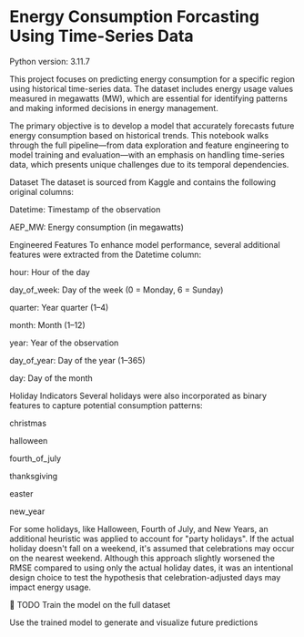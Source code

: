 # Energy Consumption Forcasting Using Time-Series Data

Python version: 3.11.7 <br/>

This project focuses on predicting energy consumption for a specific region using historical time-series data. The dataset includes energy usage values measured in megawatts (MW), which are essential for identifying patterns and making informed decisions in energy management.

The primary objective is to develop a model that accurately forecasts future energy consumption based on historical trends. This notebook walks through the full pipeline—from data exploration and feature engineering to model training and evaluation—with an emphasis on handling time-series data, which presents unique challenges due to its temporal dependencies.

Dataset
The dataset is sourced from Kaggle and contains the following original columns:

Datetime: Timestamp of the observation

AEP_MW: Energy consumption (in megawatts)

Engineered Features
To enhance model performance, several additional features were extracted from the Datetime column:

hour: Hour of the day

day_of_week: Day of the week (0 = Monday, 6 = Sunday)

quarter: Year quarter (1–4)

month: Month (1–12)

year: Year of the observation

day_of_year: Day of the year (1–365)

day: Day of the month

Holiday Indicators
Several holidays were also incorporated as binary features to capture potential consumption patterns:

christmas

halloween

fourth_of_july

thanksgiving

easter

new_year

For some holidays, like Halloween, Fourth of July, and New Years, an additional heuristic was applied to account for "party holidays". If the actual holiday doesn't fall on a weekend, it's assumed that celebrations may occur on the nearest weekend. Although this approach slightly worsened the RMSE compared to using only the actual holiday dates, it was an intentional design choice to test the hypothesis that celebration-adjusted days may impact energy usage.

🚧 TODO
 Train the model on the full dataset

 Use the trained model to generate and visualize future predictions

